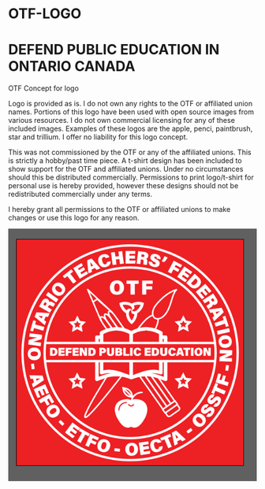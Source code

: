 # OTF-LOGO 
# DEFEND PUBLIC EDUCATION IN ONTARIO CANADA
OTF Concept for logo

Logo is provided as is. I do not own any rights to the OTF or affiliated union names. Portions of this logo have been used with open source images from various resources. I do not own commercial licensing for any of these included images. Examples of these logos are the apple, penci, paintbrush, star and trillium. I offer no liability for this logo concept.

This was not commissioned by the OTF or any of the affiliated unions. This is strictly a hobby/past time piece. A t-shirt design has been included to show support for the OTF and affiliated unions. Under no circumstances should this be distributed commercially. Permissions to print logo/t-shirt for personal use is hereby provided, however these designs should not be redistributed commercially under any terms. 

I hereby grant all permissions to the OTF or affiliated unions to make changes or use this logo for any reason.


![OTF LOGO PREVIEW](https://github.com/BruceRick/OTF-LOGO/blob/master/OTF-PREVIEW.png)
